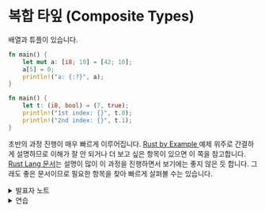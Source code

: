# 복합 타잎 (Composite Types)

배열과 튜플이 있습니다.&#x20;

```rust
fn main() {
    let mut a: [i8; 10] = [42; 10];
    a[5] = 0;
    println!("a: {:?}", a);
}
```

```rust
fn main() {
    let t: (i8, bool) = (7, true);
    println!("1st index: {}", t.0);
    println!("2nd index: {}", t.1);
}
```

초반의 과정 진행이 매우 빠르게 이루어집니다. [Rust by Example ](https://doc.rust-lang.org/rust-by-example/) 예제 위주로 간결하게 설명하므로 이해가 잘 안 되거나 더 보고 싶은 항목이 있으면 이 쪽을 참고합니다. [Rust Lang 문서](https://doc.rust-lang.org/book/)는 설명이 많이 이 과정을 진행하면서 보기에는 좋지 않은 듯 합니다. 그래도 좋은 문서이므로 필요한 항목을 찾아 빠르게 살펴볼 수는 있습니다.&#x20;

<details>

<summary>발표자 노트</summary>

배열:

* 배열은, 같은 타입 `T`의 값이 `N`개 있는 것입니다. 여기서 `N`은 컴파일 타임에 결정된 값이어야 합니다. 이 길이도 타입의 일부입니다. 따라서, `[u8; 3]`와 `[u8; 4]`은 서로 다른 타입입니다.
* 리터럴을 사용하여 배열에 값을 할당할 수 있습니다.
* 포매팅 문자열에서 `?`는 디버깅 출력을 의미합니다. `{}`는 기본 출력이며, `{:?}`는 디버깅 출력입니다. `{a}`, `{a:?}`와 같이 출력할 변수 이름을 포매팅 문자열에 포함시킬 수도 있으며, 이 경우 인자 `a`는 별도의 인자로 추가하지 않습니다.
* `#`을 추가하면(`{a:#?}`) 좀 더 읽기 쉬운 “이쁜” 형태로 출력이 됩니다.

튜플:

* 배열과 마찬가지로 튜플은 고정 길이를 갖습니다.
* 튜플은 서로 다른 타입의 값들을 하나의 복합 타입으로 묶습니다.
* 튜플에 속한 값은 `t.0`, `t.1`과 같이 인덱스로 접근할 수 있습니다.
* 비어있는 튜플`()`은 단위 타입(unit type)이라고도 합니다. 이는 타입이면서 해당 타입의 유일하며 유효한 값입니다. 즉 타입과 값이 모두 `()`입니다. 예를 들어 함수나 식에서 반환 값이 없음을 나타낼 때 사용합니다.
  * 다른 언어에서 익숙한 `void` 개념으로 생각할 수 있습니다

</details>

<details>

<summary>연습</summary>

* [\[Rust By Example : Primitives/Tuples\]](https://doc.rust-lang.org/rust-by-example/primitives/tuples.html)를 카고로 만든 프로젝트에서 vscode나 IDE에서 직접 실행해 봅니다.
* [\[Rust By Example : Primitives/Arraus and Slices\]](https://doc.rust-lang.org/rust-by-example/primitives/array.html)를 카고로 만든 프로젝트에서 vscode나 IDE에서 직접 실행해 봅니다.

슬라이스는 처음에 낯선 부분입니다. 동일 타잎의 연속된 메모리에 대한 조각이라는 의미입니다. 배열과 거의 같으나 컴파일러가 길이를 알 수 없다는 차이가 있습니다. 뒤에서 더 다룹니다.

</details>

